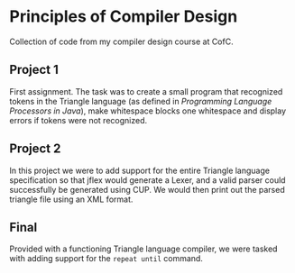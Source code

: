 # Principles of Compiler Design

Collection of code from my compiler design course at CofC.

## Project 1
First assignment. The task was to create a small program that recognized tokens in the Triangle language (as defined in *Programming Language Processors in Java*), make whitespace blocks one whitespace and display errors if tokens were not recognized. 

## Project 2
In this project we were to add support for the entire Triangle language specification so that jflex would generate a Lexer, and a valid parser could successfully be generated using CUP. We would then print out the parsed triangle file using an XML format.

## Final
Provided with a functioning Triangle language compiler, we were tasked with adding support for the `repeat until` command.